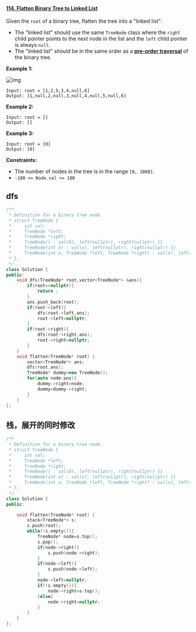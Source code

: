 #### [114. Flatten Binary Tree to Linked List](https://leetcode-cn.com/problems/flatten-binary-tree-to-linked-list/)

Given the `root` of a binary tree, flatten the tree into a "linked list":

- The "linked list" should use the same `TreeNode` class where the `right` child pointer points to the next node in the list and the `left` child pointer is always `null`.
- The "linked list" should be in the same order as a [**pre-order** **traversal**](https://en.wikipedia.org/wiki/Tree_traversal#Pre-order,_NLR) of the binary tree.

**Example 1:**

![img](https://assets.leetcode.com/uploads/2021/01/14/flaten.jpg)

```
Input: root = [1,2,5,3,4,null,6]
Output: [1,null,2,null,3,null,4,null,5,null,6]
```

**Example 2:**

```
Input: root = []
Output: []
```

**Example 3:**

```
Input: root = [0]
Output: [0]
```

**Constraints:**

- The number of nodes in the tree is in the range `[0, 2000]`.
- `-100 <= Node.val <= 100`

## dfs

```c++
/**
 * Definition for a binary tree node.
 * struct TreeNode {
 *     int val;
 *     TreeNode *left;
 *     TreeNode *right;
 *     TreeNode() : val(0), left(nullptr), right(nullptr) {}
 *     TreeNode(int x) : val(x), left(nullptr), right(nullptr) {}
 *     TreeNode(int x, TreeNode *left, TreeNode *right) : val(x), left(left), right(right) {}
 * };
 */
class Solution {
public:
    void dfs(TreeNode* root,vector<TreeNode*> &ans){
        if(root==nullptr){
            return ;
        }
        ans.push_back(root);
        if(root->left){
            dfs(root->left,ans);
            root->left=nullptr;
        }
        if(root->right){
            dfs(root->right,ans);
            root->right=nullptr;
        }
    }
    void flatten(TreeNode* root) {
        vector<TreeNode*> ans;
        dfs(root,ans);
        TreeNode* dummy=new TreeNode();
        for(auto node:ans){
            dummy->right=node;
            dummy=dummy->right;
        }
    }
};
```

## 栈，展开的同时修改

```c++
/**
 * Definition for a binary tree node.
 * struct TreeNode {
 *     int val;
 *     TreeNode *left;
 *     TreeNode *right;
 *     TreeNode() : val(0), left(nullptr), right(nullptr) {}
 *     TreeNode(int x) : val(x), left(nullptr), right(nullptr) {}
 *     TreeNode(int x, TreeNode *left, TreeNode *right) : val(x), left(left), right(right) {}
 * };
 */
class Solution {
public:

    void flatten(TreeNode* root) {
        stack<TreeNode*> s;
        s.push(root);
        while(!s.empty()){
            TreeNode* node=s.top();
            s.pop();
            if(node->right){
                s.push(node->right);
            }
            if(node->left){
                s.push(node->left);
            }
            node->left=nullptr;
            if(!s.empty()){
                node->right=s.top();
            }else{
                node->right=nullptr;
            }
        }
    }
};
```
